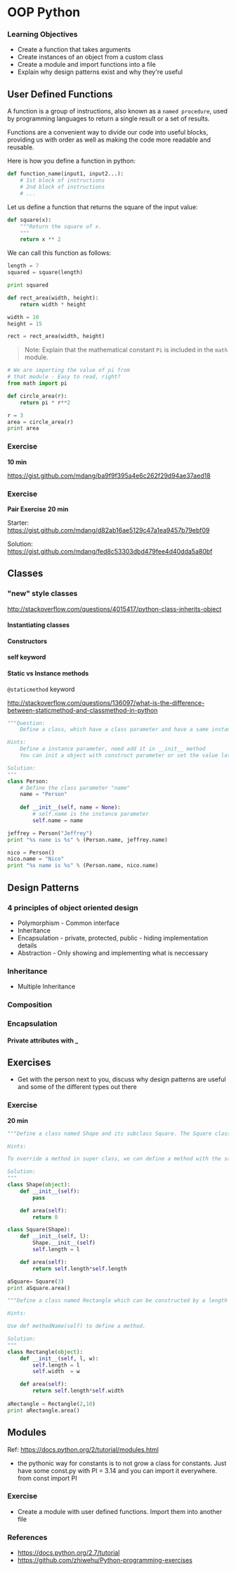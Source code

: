 # OOP Python 

### Learning Objectives

* Create a function that takes arguments 
* Create instances of an object from a custom class
* Create a module and import functions into a file 
* Explain why design patterns exist and why they're useful

## User Defined Functions

A function is a group of instructions, also known as a `named procedure`, used by programming languages to return a single result or a set of results. 

Functions are a convenient way to divide our code into useful blocks, providing us with order as well as making the code more readable and reusable.

Here is how you define a function in python:

```python
def function_name(input1, input2...): 
    # 1st block of instructions 
    # 2nd block of instructions
    # ...
```

Let us define a function that returns the square of the input value:

```python
def square(x):
	"""Return the square of x.
	"""
	return x ** 2
```

We can call this function as follows:

```python
length = 7
squared = square(length)

print squared
```

```python
def rect_area(width, height):
    return width * height

width = 10
height = 15

rect = rect_area(width, height)
```

> Note: Explain that the mathematical constant `Pi` is included in the `math` module.

```python
# We are importing the value of pi from 
# that module - Easy to read, right?
from math import pi

def circle_area(r):
	return pi * r**2

r = 3
area = circle_area(r)
print area
```

### Exercise 

**10 min**

https://gist.github.com/mdang/ba9f9f395a4e6c262f29d94ae37aed18

### Exercise 

**Pair Exercise**
**20  min**

Starter: https://gist.github.com/mdang/d82ab16ae5129c47a1ea9457b79ebf09

Solution: https://gist.github.com/mdang/fed8c53303dbd479fee4d40dda5a80bf

## Classes

### "new" style classes

http://stackoverflow.com/questions/4015417/python-class-inherits-object

#### Instantiating classes

#### Constructors 

#### self keyword

#### Static vs Instance methods 

```@staticmethod``` keyword

http://stackoverflow.com/questions/136097/what-is-the-difference-between-staticmethod-and-classmethod-in-python

```python
"""Question:
    Define a class, which have a class parameter and have a same instance parameter.

Hints:
    Define a instance parameter, need add it in __init__ method
    You can init a object with construct parameter or set the value later

Solution:
"""
class Person:
    # Define the class parameter "name"
    name = "Person"
    
    def __init__(self, name = None):
        # self.name is the instance parameter
        self.name = name

jeffrey = Person("Jeffrey")
print "%s name is %s" % (Person.name, jeffrey.name)

nico = Person()
nico.name = "Nico"
print "%s name is %s" % (Person.name, nico.name)
```

## Design Patterns

### 4 principles of object oriented design

* Polymorphism - Common interface 
* Inheritance 
* Encapsulation - private, protected, public - hiding implementation details
* Abstraction - Only showing and implementing what is neccessary 

### Inheritance

- Multiple Inheritance 

### Composition

### Encapsulation 

#### Private attributes with _

## Exercises

- Get with the person next to you, discuss why design patterns are useful and some of the different types out there

### Exercise

**20 min**

```python
"""Define a class named Shape and its subclass Square. The Square class has an init function which takes a length as argument. Both classes have a area function which can print the area of the shape where Shape's area is 0 by default.

Hints:

To override a method in super class, we can define a method with the same name in the super class.

Solution:
"""
class Shape(object):
    def __init__(self):
        pass

    def area(self):
        return 0

class Square(Shape):
    def __init__(self, l):
        Shape.__init__(self)
        self.length = l

    def area(self):
        return self.length*self.length

aSquare= Square(3)
print aSquare.area()
```

```python
"""Define a class named Rectangle which can be constructed by a length and width. The Rectangle class has a method which can compute the area. 

Hints:

Use def methodName(self) to define a method.

Solution:
"""
class Rectangle(object):
    def __init__(self, l, w):
        self.length = l
        self.width  = w

    def area(self):
        return self.length*self.width
	
aRectangle = Rectangle(2,10)
print aRectangle.area()
```

## Modules

Ref: https://docs.python.org/2/tutorial/modules.html

* the pythonic way for constants is to not grow a class for constants. Just have some const.py with PI = 3.14 and you can import it everywhere. from const import PI

### Exercise

- Create a module with user defined functions. Import them into another file 

### References

- https://docs.python.org/2.7/tutorial
- https://github.com/zhiwehu/Python-programming-exercises
